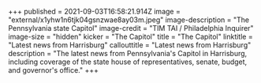 +++
published = 2021-09-03T16:58:21.914Z
image = "external/x1yhw1n6tjk04gsnzwae8ay03m.jpeg"
image-description = "The Pennsylvania state Capitol"
image-credit = "TIM TAI / Philadelphia Inquirer"
image-size = "hidden"
kicker = "The Capitol"
title = "The Capitol"
linktitle = "Latest news from Harrisburg"
callouttitle = "Latest news from Harrisburg"
description = "The latest news from Pennsylvania's Capitol in Harrisburg, including coverage of the state house of representatives, senate, budget, and governor's office."
+++
